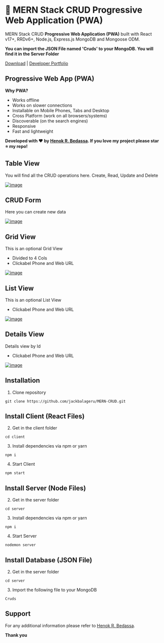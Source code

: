 # 🤘 MERN Stack CRUD Progressive Web Application (PWA)

MERN Stack CRUD **Progressive Web Application (PWA)** built with React v17+, RRDv6+, Node.js, Express.js MongoDB and Mongoose ODM.

**You can import the JSON File named 'Cruds' to your MongoDB. You will find it in the Server Folder**

[Download](https://github.com/jackbalageru/MERN-CRUD) | [Developer Portfolio](https://henok.us)

## Progressive Web App (PWA)

**Why PWA?**

- Works offline
- Works on slower connections
- Installable on Mobile Phones, Tabs and Desktop
- Cross Platform (work on all browsers/systems)
- Discoverable (on the search engines)
- Responsive
- Fast and lightweight

**Developed with ❤️ by [Henok R. Bedassa](https://henok.us/). If you love my project please star ⭐️ my repo!**

## Table View

You will find all the CRUD operations here. Create, Read, Update and Delete

[![image](https://atlanticplc.com/wp-content/uploads/mern-crud/CRUD_Table_View.png)](https://henok.us/)

## CRUD Form

Here you can create new data

[![image](https://atlanticplc.com/wp-content/uploads/mern-crud/CRUD_Create.png)](https://henok.us/)

## Grid View

This is an optional Grid View

- Divided to 4 Cols
- Clickabel Phone and Web URL

[![image](https://atlanticplc.com/wp-content/uploads/mern-crud/CRUD_Grid_View.png)](https://henok.us/)

## List View

This is an optional List View

- Clickabel Phone and Web URL

[![image](https://atlanticplc.com/wp-content/uploads/mern-crud/CRUD_List_View.png)](https://henok.us/)

## Details View

Details view by Id

- Clickabel Phone and Web URL

[![image](https://atlanticplc.com/wp-content/uploads/mern-crud/CRUD_Details_Page.png)](https://henok.us/)

## Installation

1. Clone repository

```shell
git clone https://github.com/jackbalageru/MERN-CRUD.git
```

## Install Client (React Files)

2. Get in the client folder

```shell
cd client
```

3. Install dependencies via npm or yarn

```shell
npm i
```

4. Start Client

```shell
npm start
```

## Install Server (Node Files)

2. Get in the server folder

```shell
cd server
```

3. Install dependencies via npm or yarn

```shell
npm i
```

4. Start Server

```shell
nodemon server
```

## Install Database (JSON File)

2. Get in the server folder

```shell
cd server
```

3. Import the following file to your MongoDB

```shell
Cruds
```

## Support

For any additional information please refer to [Henok R. Bedassa](https://henok.us).

**Thank you**
